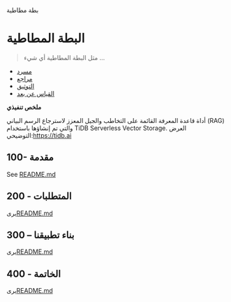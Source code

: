 بطة مطاطية

# البطة المطاطية

> مثل البطة المطاطية أي شيء ...

-   [مسرد](./GLOSSARY.md)
-   [مراجع](./REFERENCES.md)
-   [التوثيق](./DOCUMENTATION.md)
-   [القياس عن بعد](./TELEMETRY.md)

**ملخص تنفيذي**

أداة قاعدة المعرفة القائمة على التخاطب والجيل المعزز لاسترجاع الرسم البياني (RAG) والتي تم إنشاؤها باستخدام TiDB Serverless Vector Storage. العرض التوضيحي:<https://tidb.ai>

## 100- مقدمة

See [README.md](./100/README.md)

## 200 - المتطلبات

يرى[README.md](./200/README.md)

## 300 – بناء تطبيقنا

يرى[README.md](./300/README.md)

## 400 - الخاتمة

يرى[README.md](./400/README.md)
